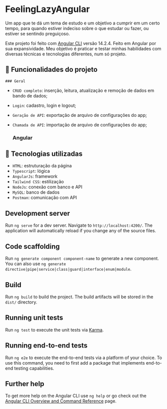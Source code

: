 # FeelingLazyAngular

Um app que te dá um tema de estudo e um objetivo a cumprir em um certo tempo, para quando estiver indeciso sobre o que estudar ou fazer, ou estiver se sentindo preguiçoso.

Este projeto foi feito com [Angular CLI](https://github.com/angular/angular-cli) versão 14.2.4. Feito em Angular por sua expansividade. Meu objetivo é praticar e testar minhas habilidades com diversas técnicas e tecnologias diferentes, num só projeto.

## :hammer: Funcionalidades do projeto

    ### Geral

- `CRUD completo`: inserção, leitura, atualização e remoção de dados em bando de dados;
- `Login`: cadastro, login e logout;
- `Geração de API`: exportação de arquivo de configurações do app;
- `Chamada de API`: importação de arquivo de configurações do app;

    ### Angular


## :hammer: Tecnologias utilizadas

- `HTML`: estruturação da página
- `Typescript`: lógica
- `AngularJs`: framework
- `Tailwind CSS`: estilização
- `NodeJs`: conexão com banco e API
- `MySQL`: banco de dados
- `Postman`: comunicação com API






## Development server

Run `ng serve` for a dev server. Navigate to `http://localhost:4200/`. The application will automatically reload if you change any of the source files.

## Code scaffolding

Run `ng generate component component-name` to generate a new component. You can also use `ng generate directive|pipe|service|class|guard|interface|enum|module`.

## Build

Run `ng build` to build the project. The build artifacts will be stored in the `dist/` directory.

## Running unit tests

Run `ng test` to execute the unit tests via [Karma](https://karma-runner.github.io).

## Running end-to-end tests

Run `ng e2e` to execute the end-to-end tests via a platform of your choice. To use this command, you need to first add a package that implements end-to-end testing capabilities.

## Further help

To get more help on the Angular CLI use `ng help` or go check out the [Angular CLI Overview and Command Reference](https://angular.io/cli) page.
